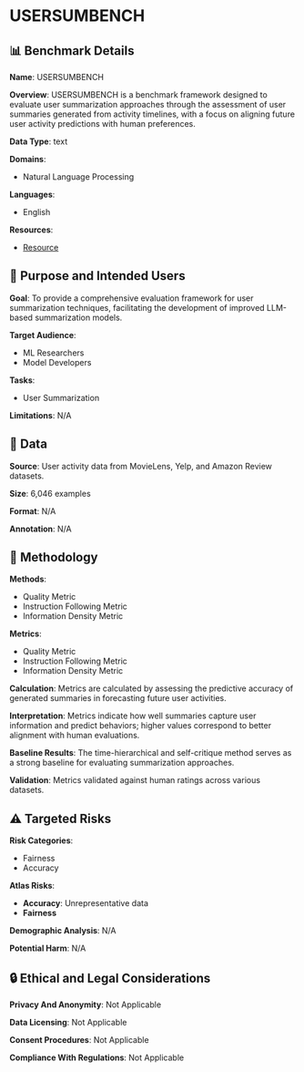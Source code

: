 # USERSUMBENCH

## 📊 Benchmark Details

**Name**: USERSUMBENCH

**Overview**: USERSUMBENCH is a benchmark framework designed to evaluate user summarization approaches through the assessment of user summaries generated from activity timelines, with a focus on aligning future user activity predictions with human preferences.

**Data Type**: text

**Domains**:
- Natural Language Processing

**Languages**:
- English

**Resources**:
- [Resource](https://arxiv.org/abs/2408.16966)

## 🎯 Purpose and Intended Users

**Goal**: To provide a comprehensive evaluation framework for user summarization techniques, facilitating the development of improved LLM-based summarization models.

**Target Audience**:
- ML Researchers
- Model Developers

**Tasks**:
- User Summarization

**Limitations**: N/A

## 💾 Data

**Source**: User activity data from MovieLens, Yelp, and Amazon Review datasets.

**Size**: 6,046 examples

**Format**: N/A

**Annotation**: N/A

## 🔬 Methodology

**Methods**:
- Quality Metric
- Instruction Following Metric
- Information Density Metric

**Metrics**:
- Quality Metric
- Instruction Following Metric
- Information Density Metric

**Calculation**: Metrics are calculated by assessing the predictive accuracy of generated summaries in forecasting future user activities.

**Interpretation**: Metrics indicate how well summaries capture user information and predict behaviors; higher values correspond to better alignment with human evaluations.

**Baseline Results**: The time-hierarchical and self-critique method serves as a strong baseline for evaluating summarization approaches.

**Validation**: Metrics validated against human ratings across various datasets.

## ⚠️ Targeted Risks

**Risk Categories**:
- Fairness
- Accuracy

**Atlas Risks**:
- **Accuracy**: Unrepresentative data
- **Fairness**

**Demographic Analysis**: N/A

**Potential Harm**: N/A

## 🔒 Ethical and Legal Considerations

**Privacy And Anonymity**: Not Applicable

**Data Licensing**: Not Applicable

**Consent Procedures**: Not Applicable

**Compliance With Regulations**: Not Applicable
